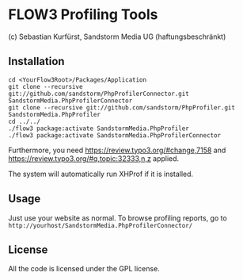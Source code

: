 FLOW3 Profiling Tools
=====================
(c) Sebastian Kurfürst, Sandstorm Media UG (haftungsbeschränkt)

Installation
------------

```
cd <YourFlow3Root>/Packages/Application
git clone --recursive git://github.com/sandstorm/PhpProfilerConnector.git SandstormMedia.PhpProfilerConnector
git clone --recursive git://github.com/sandstorm/PhpProfiler.git SandstormMedia.PhpProfiler
cd ../../
./flow3 package:activate SandstormMedia.PhpProfiler
./flow3 package:activate SandstormMedia.PhpProfilerConnector
```

Furthermore, you need https://review.typo3.org/#change,7158 and https://review.typo3.org/#q,topic:32333,n,z applied.

The system will automatically run XHProf if it is installed.

Usage
-----

Just use your website as normal. To browse profiling reports, go to `http://yourhost/SandstormMedia.PhpProfilerConnector/`

License
-------

All the code is licensed under the GPL license.
